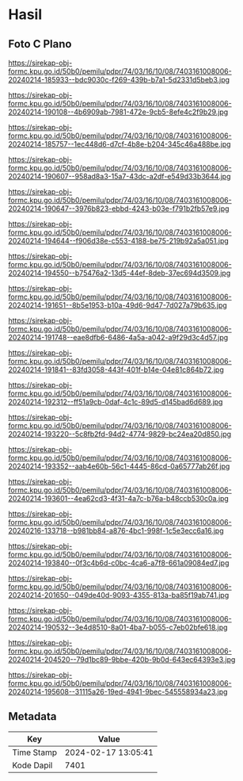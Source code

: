# Hasil

## Foto C Plano

https://sirekap-obj-formc.kpu.go.id/50b0/pemilu/pdpr/74/03/16/10/08/7403161008006-20240214-185933--bdc9030c-f269-439b-b7a1-5d2331d5beb3.jpg

https://sirekap-obj-formc.kpu.go.id/50b0/pemilu/pdpr/74/03/16/10/08/7403161008006-20240214-190108--4b6909ab-7981-472e-9cb5-8efe4c2f9b29.jpg

https://sirekap-obj-formc.kpu.go.id/50b0/pemilu/pdpr/74/03/16/10/08/7403161008006-20240214-185757--1ec448d6-d7cf-4b8e-b204-345c46a488be.jpg

https://sirekap-obj-formc.kpu.go.id/50b0/pemilu/pdpr/74/03/16/10/08/7403161008006-20240214-190607--958ad8a3-15a7-43dc-a2df-e549d33b3644.jpg

https://sirekap-obj-formc.kpu.go.id/50b0/pemilu/pdpr/74/03/16/10/08/7403161008006-20240214-190647--3976b823-ebbd-4243-b03e-f791b2fb57e9.jpg

https://sirekap-obj-formc.kpu.go.id/50b0/pemilu/pdpr/74/03/16/10/08/7403161008006-20240214-194644--f906d38e-c553-4188-be75-219b92a5a051.jpg

https://sirekap-obj-formc.kpu.go.id/50b0/pemilu/pdpr/74/03/16/10/08/7403161008006-20240214-194550--b75476a2-13d5-44ef-8deb-37ec694d3509.jpg

https://sirekap-obj-formc.kpu.go.id/50b0/pemilu/pdpr/74/03/16/10/08/7403161008006-20240214-191651--8b5e1953-b10a-49d6-9d47-7d027a79b635.jpg

https://sirekap-obj-formc.kpu.go.id/50b0/pemilu/pdpr/74/03/16/10/08/7403161008006-20240214-191748--eae8dfb6-6486-4a5a-a042-a9f29d3c4d57.jpg

https://sirekap-obj-formc.kpu.go.id/50b0/pemilu/pdpr/74/03/16/10/08/7403161008006-20240214-191841--83fd3058-443f-401f-b14e-04e81c864b72.jpg

https://sirekap-obj-formc.kpu.go.id/50b0/pemilu/pdpr/74/03/16/10/08/7403161008006-20240214-192312--ff51a9cb-0daf-4c1c-89d5-d145bad6d689.jpg

https://sirekap-obj-formc.kpu.go.id/50b0/pemilu/pdpr/74/03/16/10/08/7403161008006-20240214-193220--5c8fb2fd-94d2-4774-9829-bc24ea20d850.jpg

https://sirekap-obj-formc.kpu.go.id/50b0/pemilu/pdpr/74/03/16/10/08/7403161008006-20240214-193352--aab4e60b-56c1-4445-86cd-0a65777ab26f.jpg

https://sirekap-obj-formc.kpu.go.id/50b0/pemilu/pdpr/74/03/16/10/08/7403161008006-20240214-193601--4ea62cd3-4f31-4a7c-b76a-b48ccb530c0a.jpg

https://sirekap-obj-formc.kpu.go.id/50b0/pemilu/pdpr/74/03/16/10/08/7403161008006-20240216-133718--b981bb84-a876-4bc1-998f-1c5e3ecc6a16.jpg

https://sirekap-obj-formc.kpu.go.id/50b0/pemilu/pdpr/74/03/16/10/08/7403161008006-20240214-193840--0f3c4b6d-c0bc-4ca6-a7f8-661a09084ed7.jpg

https://sirekap-obj-formc.kpu.go.id/50b0/pemilu/pdpr/74/03/16/10/08/7403161008006-20240214-201650--049de40d-9093-4355-813a-ba85f19ab741.jpg

https://sirekap-obj-formc.kpu.go.id/50b0/pemilu/pdpr/74/03/16/10/08/7403161008006-20240214-190532--3e4d8510-8a01-4ba7-b055-c7eb02bfe618.jpg

https://sirekap-obj-formc.kpu.go.id/50b0/pemilu/pdpr/74/03/16/10/08/7403161008006-20240214-204520--79d1bc89-9bbe-420b-9b0d-643ec64393e3.jpg

https://sirekap-obj-formc.kpu.go.id/50b0/pemilu/pdpr/74/03/16/10/08/7403161008006-20240214-195608--31115a26-19ed-4941-9bec-545558934a23.jpg


## Metadata

| Key        | Value               |
| ---------- | ------------------- |
| Time Stamp | 2024-02-17 13:05:41 |
| Kode Dapil | 7401                |



